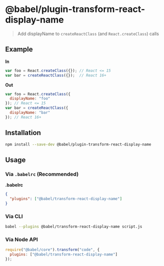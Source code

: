 # @babel/plugin-transform-react-display-name

> Add displayName to `createReactClass` (and `React.createClass`) calls

## Example

**In**

```js
var foo = React.createClass({}); // React <= 15
var bar = createReactClass({});  // React 16+
```

**Out**

```js
var foo = React.createClass({
  displayName: "foo"
}); // React <= 15
var bar = createReactClass({
  displayName: "bar"
}); // React 16+
```

## Installation

```sh
npm install --save-dev @babel/plugin-transform-react-display-name
```

## Usage

### Via `.babelrc` (Recommended)

**.babelrc**

```json
{
  "plugins": ["@babel/transform-react-display-name"]
}
```

### Via CLI

```sh
babel --plugins @babel/transform-react-display-name script.js
```

### Via Node API

```javascript
require("@babel/core").transform("code", {
  plugins: ["@babel/transform-react-display-name"]
});
```
